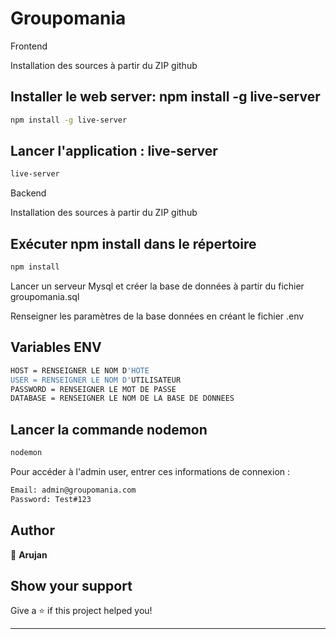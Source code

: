 # Groupomania

Frontend

Installation des sources à partir du ZIP github


## Installer le web server:  npm install -g live-server

```sh
npm install -g live-server
```



## Lancer l'application : live-server

```sh
live-server
```

Backend

Installation des sources à partir du ZIP github


## Exécuter npm install dans le répertoire


```sh
npm install
```

Lancer un serveur Mysql et créer la base de données à partir du fichier groupomania.sql

Renseigner les paramètres de la base données en créant  le fichier .env

## Variables ENV

 ```sh
HOST = RENSEIGNER LE NOM D'HOTE
USER = RENSEIGNER LE NOM D'UTILISATEUR
PASSWORD = RENSEIGNER LE MOT DE PASSE
DATABASE = RENSEIGNER LE NOM DE LA BASE DE DONNEES
```


## Lancer la commande nodemon


```sh
nodemon
```

Pour accéder à l'admin user, entrer ces informations de connexion :
```sh
Email: admin@groupomania.com
Password: Test#123
```

## Author

👤 **Arujan**


## Show your support

Give a ⭐️ if this project helped you!

***
